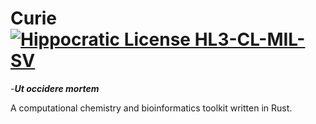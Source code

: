 # Curie [![Hippocratic License HL3-CL-MIL-SV](https://img.shields.io/static/v1?label=Hippocratic%20License&message=HL3-CL-MIL-SV&labelColor=5e2751&color=bc8c3d)](https://firstdonoharm.dev/version/3/0/cl-mil-sv.html)


-**_Ut occidere mortem_**  

A computational chemistry and bioinformatics toolkit written in Rust.
